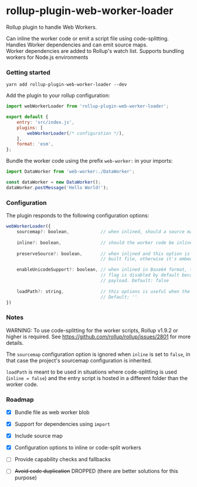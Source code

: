 # rollup-plugin-web-worker-loader

Rollup plugin to handle Web Workers.

Can inline the worker code or emit a script file using code-splitting.  
Handles Worker dependencies and can emit source maps.  
Worker dependencies are added to Rollup's watch list. 
Supports bundling workers for Node.js environments 

### Getting started

```
yarn add rollup-plugin-web-worker-loader --dev
```

Add the plugin to your rollup configuration:

```javascript
import webWorkerLoader from 'rollup-plugin-web-worker-loader';

export default {
    entry: 'src/index.js',
    plugins: [ 
        webWorkerLoader(/* configuration */),
    ],
    format: 'esm',
};
```

Bundle the worker code using the prefix `web-worker:` in your imports:

```javascript
import DataWorker from 'web-worker:./DataWorker';

const dataWorker = new DataWorker();
dataWorker.postMessage('Hello World!');
```

### Configuration
The plugin responds to the following configuration options:
```javascript
webWorkerLoader({
    sourcemap?: boolean,            // when inlined, should a source map be included in the final output. Default: false
    
    inline?: boolean,               // should the worker code be inlined (Base64). Default: true
    
    preserveSource?: boolean,       // when inlined and this option is enabled, the full source code is included in the
                                    // built file, otherwise it's embedded as a base64 string. Default: false

    enableUnicodeSupport?: boolean, // when inlined in Base64 format, this options enables unicode support (UTF16) this
                                    // flag is disabled by default because supporting UTF16 doubles the size of the final
                                    // payload. Default: false
                                
    loadPath?: string,              // this options is useful when the worker scripts need to be loaded from another folder.
                                    // Default: ''
})
```

### Notes
WARNING: To use code-splitting for the worker scripts, Rollup v1.9.2 or higher is required. See https://github.com/rollup/rollup/issues/2801 for more details.

The `sourcemap` configuration option is ignored when `inline` is set to `false`, in that case the project's sourcemap configuration is inherited.

`loadPath` is meant to be used in situations where code-splitting is used (`inline = false`) and the entry script is hosted in a different folder than the worker code.  


### Roadmap
- [x] Bundle file as web worker blob
- [x] Support for dependencies using `import`
- [x] Include source map
- [x] Configuration options to inline or code-split workers
- [ ] Provide capability checks and fallbacks
- [ ] ~~Avoid code duplication~~ DROPPED (there are better solutions for this purpose)


